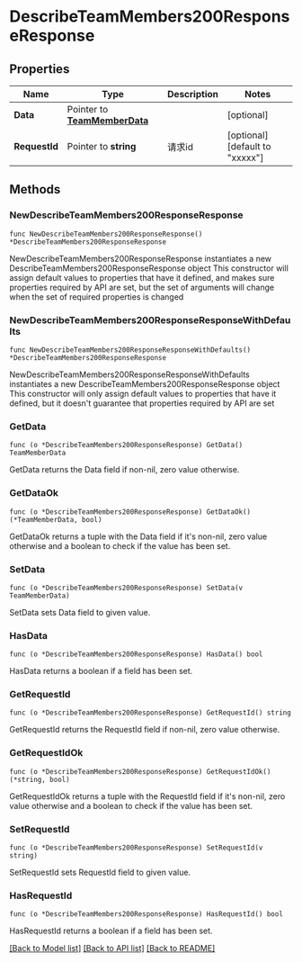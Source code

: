 # DescribeTeamMembers200ResponseResponse

## Properties

Name | Type | Description | Notes
------------ | ------------- | ------------- | -------------
**Data** | Pointer to [**TeamMemberData**](TeamMemberData.md) |  | [optional] 
**RequestId** | Pointer to **string** | 请求id | [optional] [default to "xxxxx"]

## Methods

### NewDescribeTeamMembers200ResponseResponse

`func NewDescribeTeamMembers200ResponseResponse() *DescribeTeamMembers200ResponseResponse`

NewDescribeTeamMembers200ResponseResponse instantiates a new DescribeTeamMembers200ResponseResponse object
This constructor will assign default values to properties that have it defined,
and makes sure properties required by API are set, but the set of arguments
will change when the set of required properties is changed

### NewDescribeTeamMembers200ResponseResponseWithDefaults

`func NewDescribeTeamMembers200ResponseResponseWithDefaults() *DescribeTeamMembers200ResponseResponse`

NewDescribeTeamMembers200ResponseResponseWithDefaults instantiates a new DescribeTeamMembers200ResponseResponse object
This constructor will only assign default values to properties that have it defined,
but it doesn't guarantee that properties required by API are set

### GetData

`func (o *DescribeTeamMembers200ResponseResponse) GetData() TeamMemberData`

GetData returns the Data field if non-nil, zero value otherwise.

### GetDataOk

`func (o *DescribeTeamMembers200ResponseResponse) GetDataOk() (*TeamMemberData, bool)`

GetDataOk returns a tuple with the Data field if it's non-nil, zero value otherwise
and a boolean to check if the value has been set.

### SetData

`func (o *DescribeTeamMembers200ResponseResponse) SetData(v TeamMemberData)`

SetData sets Data field to given value.

### HasData

`func (o *DescribeTeamMembers200ResponseResponse) HasData() bool`

HasData returns a boolean if a field has been set.

### GetRequestId

`func (o *DescribeTeamMembers200ResponseResponse) GetRequestId() string`

GetRequestId returns the RequestId field if non-nil, zero value otherwise.

### GetRequestIdOk

`func (o *DescribeTeamMembers200ResponseResponse) GetRequestIdOk() (*string, bool)`

GetRequestIdOk returns a tuple with the RequestId field if it's non-nil, zero value otherwise
and a boolean to check if the value has been set.

### SetRequestId

`func (o *DescribeTeamMembers200ResponseResponse) SetRequestId(v string)`

SetRequestId sets RequestId field to given value.

### HasRequestId

`func (o *DescribeTeamMembers200ResponseResponse) HasRequestId() bool`

HasRequestId returns a boolean if a field has been set.


[[Back to Model list]](../README.md#documentation-for-models) [[Back to API list]](../README.md#documentation-for-api-endpoints) [[Back to README]](../README.md)


